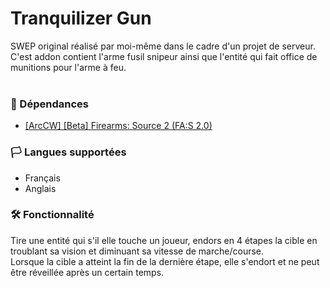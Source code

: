 # Tranquilizer Gun

SWEP original réalisé par moi-même dans le cadre d'un projet de serveur.<br>
C'est addon contient l'arme fusil snipeur ainsi que l'entité qui fait office de munitions pour l'arme à feu.<br>
<br>

### 📌 Dépendances
- [[ArcCW] [Beta] Firearms: Source 2 (FA:S 2.0)](https://steamcommunity.com/sharedfiles/filedetails/?id=2274508982)

### 🏳️ Langues supportées
- Français
- Anglais

### 🛠️ Fonctionnalité
Tire une entité qui s'il elle touche un joueur, endors en 4 étapes la cible en troublant sa vision et diminuant sa vitesse de marche/course.<br>
Lorsque la cible a atteint la fin de la dernière étape, elle s'endort et ne peut être réveillée après un certain temps.
